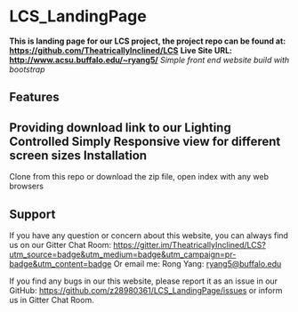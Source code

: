 # LCS_LandingPage
**This is landing page for our LCS project, the project repo can be found at: https://github.com/TheatricallyInclined/LCS**
**Live Site URL: http://www.acsu.buffalo.edu/~ryang5/**
*Simple front end website build with bootstrap*

Features
--------
Providing download link to our Lighting Controlled Simply
Responsive view for different screen sizes
Installation
------------
Clone from this repo or download the zip file, open index with any web browsers

Support
-------
If you have any question or concern about this website, you can always find us on our Gitter Chat Room:  https://gitter.im/TheatricallyInclined/LCS?utm_source=badge&utm_medium=badge&utm_campaign=pr-badge&utm_content=badge
Or email me:
Rong Yang: ryang5@buffalo.edu

If you find any bugs in our this website, please report it as an issue in our GitHub: https://github.com/z28980361/LCS_LandingPage/issues or inform us in Gitter Chat Room.
